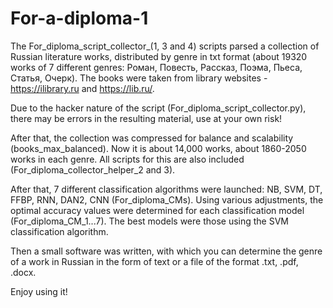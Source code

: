 # For-a-diploma-1

The For_diploma_script_collector_(1, 3 and 4) scripts parsed a collection of Russian literature works, distributed by genre in txt format (about 19320 works of 7 different genres: Роман, Повесть, Рассказ, Поэма, Пьеса, Статья, Очерк).
The books were taken from library websites - https://ilibrary.ru and https://lib.ru/.

Due to the hacker nature of the script (For_diploma_script_collector.py), there may be errors in the resulting material, use at your own risk!

After that, the collection was compressed for balance and scalability (books_max_balanced). Now it is about 14,000 works, about 1860-2050 works in each genre. All scripts for this are also included (For_diploma_collector_helper_2 and 3).

After that, 7 different classification algorithms were launched: NB, SVM, DT, FFBP, RNN, DAN2, CNN (For_diploma_CMs). Using various adjustments, the optimal accuracy values ​​were determined for each classification model (For_diploma_CM_1...7). The best models were those using the SVM classification algorithm.

Then a small software was written, with which you can determine the genre of a work in Russian in the form of text or a file of the format .txt, .pdf, .docx. 

Enjoy using it!

